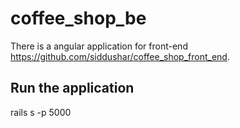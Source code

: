 # coffee_shop_be

There is a angular application for front-end https://github.com/siddushar/coffee_shop_front_end. 

## Run the application

rails s -p 5000
